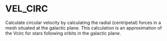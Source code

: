 # VEL_CIRC
Calculate circular velocity by calculating the radial (centripetal) forces in a mesh situated at the galactic plane. This calculation is an approximation of the Vcirc for stars following orbits in the galactic plane.

